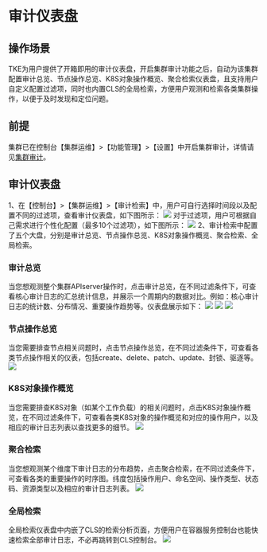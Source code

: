 ﻿# 审计仪表盘
## 操作场景
TKE为用户提供了开箱即用的审计仪表盘，开启集群审计功能之后，自动为该集群配置审计总览、节点操作总览、K8S对象操作概览、聚合检索仪表盘，且支持用户自定义配置过滤项，同时也内置CLS的全局检索，方便用户观测和检索各类集群操作，以便于及时发现和定位问题。

## 前提
集群已在控制台【集群运维】>【功能管理】>【设置】中开启集群审计，详情请见[集群审计](https://cloud.tencent.com/document/product/457/48346)。

## 审计仪表盘
1、在【控制台】>【集群运维】>【审计检索】中，用户可自行选择时间段以及配置不同的过滤项，查看审计仪表盘，如下图所示：
![](https://main.qcloudimg.com/raw/fdaa858255875804330c0cfe145ff496.png)
对于过滤项，用户可根据自己需求进行个性化配置（最多10个过滤项），如下图所示：
![](https://main.qcloudimg.com/raw/6a754f8733cf7433feb0bec08498bc1d.png)
2、审计检索中配置了五个大盘，分别是审计总览、节点操作总览、K8S对象操作概览、聚合检索、全局检索。

### 审计总览
当您想观测整个集群APIserver操作时，点击审计总览，在不同过滤条件下，可查看核心审计日志的汇总统计信息，并展示一个周期内的数据对比。例如：核心审计日志的统计数、分布情况、重要操作趋势等。仪表盘展示如下：
![](https://main.qcloudimg.com/raw/1d31bec0bf2c48b07dc962d43042933c.png)
![](https://main.qcloudimg.com/raw/e8bd84334d3e02e4923a09cb010afc07.png)
![](https://main.qcloudimg.com/raw/8252dbfef7ee0e997c6ab4bea2ecff6a.png)

### 节点操作总览
当您需要排查节点相关问题时，点击节点操作总览，在不同过滤条件下，可查看各类节点操作相关的仪表，包括create、delete、patch、update、封锁、驱逐等。
![](https://main.qcloudimg.com/raw/2c9b9cead8fbca5ad26b410afe24066f.png)

### K8S对象操作概览
当您需要排查K8S对象（如某个工作负载）的相关问题时，点击K8S对象操作概览，在不同过滤条件下，可查看各类K8S对象的操作概览和对应的操作用户，以及相应的审计日志列表以查找更多的细节。
![](https://main.qcloudimg.com/raw/4054d42f9f4984dc64d37ab3f5e02ebb.png)

### 聚合检索
当您想观测某个维度下审计日志的分布趋势，点击聚合检索，在不同过滤条件下，可查看各类的重要操作的时序图。纬度包括操作用户、命名空间、操作类型、状态码、资源类型以及相应的审计日志列表。
![](https://main.qcloudimg.com/raw/00c95c8a2ee4184f332f84efe8914c08.png)

### 全局检索
全局检索仪表盘中内嵌了CLS的检索分析页面，方便用户在容器服务控制台也能快速检索全部审计日志，不必再跳转到CLS控制台。
![](https://main.qcloudimg.com/raw/4bdcf82d8389038b60200bfcca3ae535.png)
